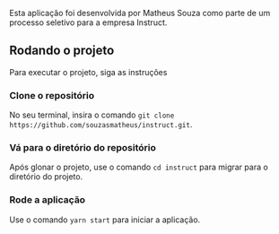 Esta aplicação foi desenvolvida por Matheus Souza como parte de um processo seletivo para a empresa Instruct.

## Rodando o projeto

Para executar o projeto, siga as instruções

### Clone o repositório

No seu terminal, insira o comando `git clone https://github.com/souzasmatheus/instruct.git`.

### Vá para o diretório do repositório

Após glonar o projeto, use o comando `cd instruct` para migrar para o diretório do projeto.

### Rode a aplicação

Use o comando `yarn start` para iniciar a aplicação.
